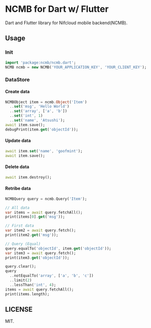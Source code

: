 # NCMB for Dart w/ Flutter

Dart and Flutter library for Nifcloud mobile backend(NCMB).

## Usage

### Init

```dart
import 'package:ncmb/ncmb.dart';
NCMB ncmb = new NCMB('YOUR_APPLICATION_KEY', 'YOUR_CLIENT_KEY');
```

### DataStore

#### Create data

```dart
NCMBObject item = ncmb.Object('Item')
  ..set('msg', 'Hello World')
  ..set('array', ['a', 'b'])
  ..set('int', 1)
  ..set('name', 'Atsushi');
await item.save();
debugPrint(item.get('objectId'));
```

#### Update data

```dart
await item.set('name', 'goofmint');
await item.save();
```

#### Delete data

```dart
await item.destroy();
```

#### Retribe data

```dart
NCMBQuery query = ncmb.Query('Item');

// All data
var items = await query.fetchAll();
print(items[0].get('msg'));

// First data
var item2 = await query.fetch();
print(item2.get('msg'));

// Query (Equal)
query.equalTo('objectId', item.get('objectId'));
var item3 = await query.fetch();
print(item3.get('objectId'));

query.clear();
query
  ..notEqualTo('array', ['a', 'b', 'c'])
  ..limit(2)
  ..lessThan('int', 4);
items = await query.fetchAll();
print(items.length);
```


## LICENSE

MIT.
